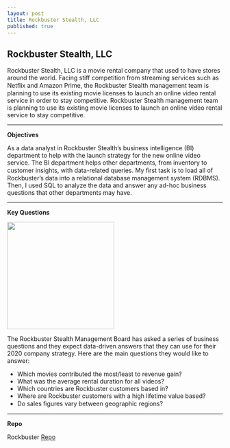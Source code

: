 ```yaml
---
layout: post
title: Rockbuster Stealth, LLC
published: true
---
```

Rockbuster Stealth, LLC
---

Rockbuster Stealth, LLC is a movie rental company that used to have stores around the world.  Facing stiff competition from streaming services such as Netﬂix and Amazon Prime, the Rockbuster Stealth management team is planning to use its existing movie licenses to launch an online video rental service in order to stay competitive. Rockbuster Stealth management team is planning to use its existing movie licenses to launch an online video rental service to stay competitive. 

---

**Objectives**

As a data analyst in Rockbuster Stealth’s business intelligence  (BI)  department to help with the launch strategy for the new online video service.  The BI department helps other departments, from inventory to customer insights, with data-related queries.   My ﬁrst task is to load all of Rockbuster’s data into a relational database management system  (RDBMS).   Then, I used SQL to analyze the data and answer any ad-hoc business questions that other departments may have.

---
**Key Questions** 

[<img src="https://user-images.githubusercontent.com/83288846/214003261-0e1ac2b8-aee7-40ae-8163-d0053854c32d.jpg" width="250"/>](https://user-images.githubusercontent.com/83288846/214003261-0e1ac2b8-aee7-40ae-8163-d0053854c32d.jpg)

The Rockbuster Stealth Management Board has asked a series of business questions and they expect data-driven answers that they can use for their 2020 company strategy.  Here are the main questions they would like to answer: 

- Which movies contributed the most/least to revenue gain?
- What was the average rental duration for all videos?
- Which countries are Rockbuster customers based in?
- Where are Rockbuster customers with a high lifetime value based?
- Do sales ﬁgures vary between geographic regions?
---
**Repo**

Rockbuster [Repo]([https://github.com/senoel123/SQL_Rockbuster_SEN) 
